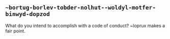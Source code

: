 ## `~bortug-borlev-tobder-nolhut--woldyl-motfer-binwyd-dopzod`
What do you intend to accomplish with a code of conduct? ~loprux makes a fair point.